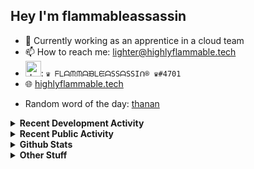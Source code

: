 ## Hey I'm flammableassassin

- 🔭 Currently working as an apprentice in a cloud team  
- 📫 How to reach me: [lighter@highlyflammable.tech](mailto:lighter@highlyflammable.tech?subject=Hello)
- <img src="https://discord.com/assets/2c21aeda16de354ba5334551a883b481.png" alt="drawing" width="25"/>: `♛ ᖴᒪᗩᙏᙏᗩᙖᒪᙓᗩSSᗩSSIᑎ® ♛#4701`
- 🌐 [highlyflammable.tech](https://highlyflammable.tech)

<!--START_SECTION:randomWord-->
- Random word of the day: [thanan](https://www.wordnik.com/words/thanan)
<!--END_SECTION:randomWord-->

<details>
  <summary><b>Recent Development Activity</b></summary>
  
  <!--START_SECTION:waka-->

```txt
Bicep        7 hrs 51 mins   ██████████▓░░░░░░░░░░░░░░   42.99 %
Other        4 hrs 41 mins   ██████▒░░░░░░░░░░░░░░░░░░   25.67 %
JSON         2 hrs 27 mins   ███▒░░░░░░░░░░░░░░░░░░░░░   13.49 %
SquidConf    1 hr 57 mins    ██▓░░░░░░░░░░░░░░░░░░░░░░   10.69 %
JavaScript   56 mins         █▒░░░░░░░░░░░░░░░░░░░░░░░   05.19 %
```

<!--END_SECTION:waka-->

</details>

<details>
  <summary><b>Recent Public Activity</b></summary>
    <br>

  <!--START_SECTION:activity-->
1. 🎉 Merged PR [#18](https://github.com/flamableassassin/drawshield-api/pull/18) in [flamableassassin/drawshield-api](https://github.com/flamableassassin/drawshield-api)
2. 🎉 Merged PR [#19](https://github.com/flamableassassin/drawshield-api/pull/19) in [flamableassassin/drawshield-api](https://github.com/flamableassassin/drawshield-api)
3. 🎉 Merged PR [#20](https://github.com/flamableassassin/drawshield-api/pull/20) in [flamableassassin/drawshield-api](https://github.com/flamableassassin/drawshield-api)
4. 🎉 Merged PR [#21](https://github.com/flamableassassin/drawshield-api/pull/21) in [flamableassassin/drawshield-api](https://github.com/flamableassassin/drawshield-api)
5. 🎉 Merged PR [#17](https://github.com/flamableassassin/drawshield-api/pull/17) in [flamableassassin/drawshield-api](https://github.com/flamableassassin/drawshield-api)
  <!--END_SECTION:activity-->

</details>

<details>
  <summary><b>Github Stats</b></summary>
    <br>
    <p align="center">
      <img width="48%" src="https://github-readme-stats.vercel.app/api?username=flamableassassin&count_private=true&show_icons=true&theme=radical"/>
      <img width="48%" src="https://github-readme-streak-stats.herokuapp.com?user=flamableassassin&theme=neon-dark"/>
    </p>
  
</details>

<details>
  <summary><b>Other Stuff</b></summary>
  <br>
<a href="https://www.abuseipdb.com/user/67633" title="AbuseIPDB is an IP address blacklist for webmasters and sysadmins to report IP addresses engaging in abusive behavior on their networks">
	<img src="https://www.abuseipdb.com/contributor/67633.svg" alt="AbuseIPDB Contributor Badge" style="width: 264px;background: #fff linear-gradient(rgba(255,255,255,0), rgba(255,255,255,.3) 50%, rgba(0,0,0,.2) 51%, rgba(0,0,0,0));padding: 5px;">
</a>
  
</details>
